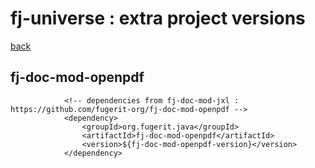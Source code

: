 # fj-universe : extra project versions

[back](../../README.md)

## fj-doc-mod-openpdf

```
			<!-- dependencies from fj-doc-mod-jxl : https://github.com/fugerit-org/fj-doc-mod-openpdf -->
			<dependency>
				<groupId>org.fugerit.java</groupId>
				<artifactId>fj-doc-mod-openpdf</artifactId>
				<version>${fj-doc-mod-openpdf-version}</version>
			</dependency>
```